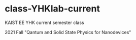 # class-YHKlab-current
KAIST EE YHK current semester class

2021 Fall "Qantum and Solid State Physics for Nanodevices"
